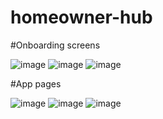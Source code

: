 # homeowner-hub

#Onboarding screens


![image](https://drive.google.com/uc?export=view&id=1NvvQXfHT72xlWIyBkz45UH_CwWhQOpl9)
![image](https://drive.google.com/uc?export=view&id=1viIk3k_S1UAdH2QWrQCzJlGIHQL80MKJ)
![image](https://drive.google.com/uc?export=view&id=1fZkfJeX5C9EvTgPUppR0xFd9evq0f6cL)

#App pages


![image](https://drive.google.com/uc?export=view&id=1uD-vc_xWlXD26Ai6MkBm74HmQMogwCuS)
![image](https://drive.google.com/uc?export=view&id=1z1FjeynDIuPUDc7xMC8lV4hKV_xd7dT4)
![image](https://drive.google.com/uc?export=view&id=)



